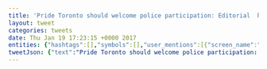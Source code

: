 ```yaml
---
title: 'Pride Toronto should welcome police participation: Editorial  https://t.co/qpuMcdqaJi via @torontostar'
layout: tweet
categories: tweets
date: Thu Jan 19 17:23:15 +0000 2017
entities: {"hashtags":[],"symbols":[],"user_mentions":[{"screen_name":"TorontoStar","name":"TorontoStar","id":12848262,"id_str":"12848262","indices":[90,102]}],"urls":[{"url":"https://t.co/qpuMcdqaJi","expanded_url":"http://on.thestar.com/2iCPr8e","display_url":"on.thestar.com/2iCPr8e","indices":[62,85]}]}
tweetJson: {"text":"Pride Toronto should welcome police participation: Editorial  https://t.co/qpuMcdqaJi via @torontostar"}
---
```

